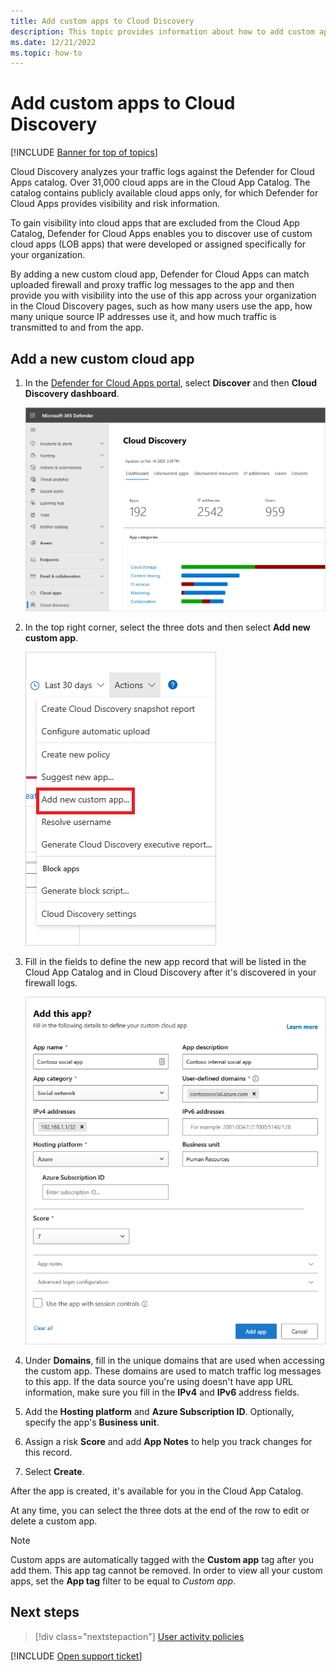 ```yaml
---
title: Add custom apps to Cloud Discovery 
description: This topic provides information about how to add custom apps to Cloud Discovery in Defender for Cloud Apps to monitor Shadow IT.
ms.date: 12/21/2022
ms.topic: how-to
---
```

# Add custom apps to Cloud Discovery

[!INCLUDE [Banner for top of topics](includes/banner.md)]

Cloud Discovery analyzes your traffic logs against the Defender for Cloud Apps catalog. Over 31,000 cloud apps are in the Cloud App Catalog. The catalog contains publicly available cloud apps only, for which Defender for Cloud Apps provides visibility and risk information.

To gain visibility into cloud apps that are excluded from the Cloud App Catalog, Defender for Cloud Apps enables you to discover use of custom cloud apps (LOB apps) that were developed or assigned specifically for your organization.

By adding a new custom cloud app, Defender for Cloud Apps can match uploaded firewall and proxy traffic log messages to the app and then provide you with visibility into the use of this app across your organization in the Cloud Discovery pages, such as how many users use the app, how many unique source IP addresses use it, and how much traffic is transmitted to and from the app.

## Add a new custom cloud app

1. In the [Defender for Cloud Apps portal](https://portal.cloudappsecurity.com/), select **Discover** and then **Cloud Discovery dashboard**.

    ![cloud discovery dashboard menu.](media/cloud-discovery-dashboard-menu.png)

1. In the top right corner, select the three dots and then select **Add new custom app**.

    ![add custom app menu.](media/add-custom-app-menu.png)

1. Fill in the fields to define the new app record that will be listed in the Cloud App Catalog and in Cloud Discovery after it's discovered in your firewall logs.

    ![custom app.](media/add-custom-app.png)

1. Under **Domains**, fill in the unique domains that are used when accessing the custom app. These domains are used to match traffic log messages to this app. If the data source you're using doesn't have app URL information, make sure you fill in the **IPv4** and **IPv6** address fields.
1. Add the **Hosting platform** and **Azure Subscription ID**. Optionally, specify the app's **Business unit**.
1. Assign a risk **Score** and add **App Notes** to help you track changes for this record.
1. Select **Create**.

After the app is created, it's available for you in the Cloud App Catalog.

At any time, you can select the three dots at the end of the row to edit or delete a custom app.

>[!NOTE]
> Custom apps are automatically tagged with the **Custom app** tag after you add them. This app tag cannot be removed.
In order to view all your custom apps, set the **App tag** filter to be equal to *Custom app*.
<!-- - By default, custom apps have a risk score of 10, but you can use the **Override app score** action to change it at any time.-->

## Next steps

> [!div class="nextstepaction"]
> [User activity policies](user-activity-policies.md)

[!INCLUDE [Open support ticket](includes/support.md)]
